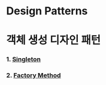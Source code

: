 # Design Patterns

# 객체 생성 디자인 패턴
### 1. [Singleton](src/main/java/dev/glory/designpattern/singleton/Singleton.md)
### 2. [Factory Method](src/main/java/dev/glory/designpattern/factorymethod/FactoryMethod.md)